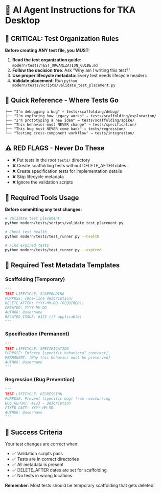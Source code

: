 # 🤖 AI Agent Instructions for TKA Desktop

## 🚨 CRITICAL: Test Organization Rules

**Before creating ANY test file, you MUST:**

1. **Read the test organization guide**: `modern/tests/TEST_ORGANIZATION_GUIDE.md`
2. **Follow the decision tree**: Ask "Why am I writing this test?"
3. **Use proper lifecycle metadata**: Every test needs lifecycle headers
4. **Validate placement**: Run `python modern/tests/scripts/validate_test_placement.py`

## 📁 Quick Reference - Where Tests Go

```
├── "I'm debugging a bug" → tests/scaffolding/debug/
├── "I'm exploring how Legacy works" → tests/scaffolding/exploration/
├── "I'm prototyping a new idea" → tests/scaffolding/spike/
├── "This behavior must NEVER change" → tests/specification/
├── "This bug must NEVER come back" → tests/regression/
└── "Testing cross-component workflow" → tests/integration/
```

## ⚠️ RED FLAGS - Never Do These

- ❌ Put tests in the root `tests/` directory
- ❌ Create scaffolding tests without DELETE_AFTER dates
- ❌ Create specification tests for implementation details
- ❌ Skip lifecycle metadata
- ❌ Ignore the validation scripts

## 🔧 Required Tools Usage

**Before committing any test changes:**

```bash
# Validate test placement
python modern/tests/scripts/validate_test_placement.py

# Check test health
python modern/tests/test_runner.py --health

# Find expired tests
python modern/tests/test_runner.py --expired
```

## 📝 Required Test Metadata Templates

### Scaffolding (Temporary)

```python
"""
TEST LIFECYCLE: SCAFFOLDING
PURPOSE: [One-line description]
DELETE_AFTER: YYYY-MM-DD (REQUIRED!)
CREATED: YYYY-MM-DD
AUTHOR: @username
RELATED_ISSUE: #123 (if applicable)
"""
```

### Specification (Permanent)

```python
"""
TEST LIFECYCLE: SPECIFICATION
PURPOSE: Enforce [specific behavioral contract]
PERMANENT: [Why this behavior must be preserved]
AUTHOR: @username
"""
```

### Regression (Bug Prevention)

```python
"""
TEST LIFECYCLE: REGRESSION
PURPOSE: Prevent [specific bug] from reoccurring
BUG_REPORT: #123 - Description
FIXED_DATE: YYYY-MM-DD
AUTHOR: @username
"""
```

## 🎯 Success Criteria

Your test changes are correct when:

- ✅ Validation scripts pass
- ✅ Tests are in correct directories
- ✅ All metadata is present
- ✅ DELETE_AFTER dates are set for scaffolding
- ✅ No tests in wrong locations

**Remember**: Most tests should be temporary scaffolding that gets deleted!
